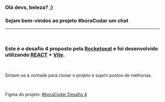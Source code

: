 ### Olá devs, beleza? ;)
### Sejam bem-vindos ao projeto #boraCodar um chat
___
</br>

### Este é o desafio 4 proposto pela [Rocketseat](https://app.rocketseat.com.br/) e foi desenvolvido utilizando [REACT](https://reactjs.org/) + [Vite](https://vitejs.dev/).

</br>

Sintam-se à vontade para clonar o projeto e sujerir pontos de melhorias.

</br>

Figma do projeto: [#boraCodar Desafio 4](https://www.figma.com/file/ly3uX6hd0O2dy6IT03MLuj/%23boraCodar---Desafio-4?node-id=0-1&t=Da0N5yEugxIjsBsJ-0)
